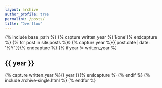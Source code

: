 ```yaml
---
layout: archive
author_profile: true
permalink: /posts/
title: "Overflow"
---
```


{% include base_path %}
{% capture written_year %}'None'{% endcapture %}
{% for post in site.posts %}0
{% capture year %}{{ post.date | date: '%Y' }}{% endcapture %}
{% if year != written_year %}
<h2 id="{{ year | slugify }}" class="archive__subtitle">{{ year }}</h2>
{% capture written_year %}{{ year }}{% endcapture %}
{% endif %}
{% include archive-single.html %}
{% endfor %}
